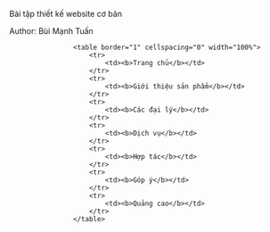 Bài tập thiết kế website cơ bản

Author: Bùi Mạnh Tuấn

                    <table border="1" cellspacing="0" width="100%">
                        <tr>
                            <td><b>Trang chủ</b></td>
                        </tr>
                        <tr>
                            <td><b>Giới thiệu sản phẩm</b></td>
                        </tr>
                        <tr>
                            <td><b>Các đại lý</b></td>
                        </tr>
                        <tr>
                            <td><b>Dịch vụ</b></td>
                        </tr>
                        <tr>
                            <td><b>Hợp tác</b></td>
                        </tr>
                        <tr>
                            <td><b>Góp ý</b></td>
                        </tr>
                        <tr>
                            <td><b>Quảng cao</b></td>
                        </tr>
                    </table>